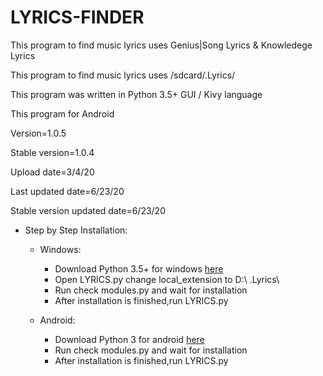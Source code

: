 # LYRICS-FINDER

This program to find music lyrics uses Genius|Song Lyrics & Knowledege Lyrics

This program to find music lyrics uses /sdcard/.Lyrics/

This program was written in Python 3.5+ GUI / Kivy language 

This program for Android 

Version=1.0.5

Stable version=1.0.4

Upload date=3/4/20

Last updated date=6/23/20

Stable version updated date=6/23/20

* Step by Step Installation:
  * Windows:
    * Download Python 3.5+ for windows [here](https://www.python.org/downloads/release/python-353/)
    * Open LYRICS.py change local_extension to D:\ .Lyrics\
    * Run check modules.py and wait for installation
    * After installation is finished,run LYRICS.py

  * Android:
    * Download Python 3 for android [here](https://play.google.com/store/apps/details?id=ru.iiec.pydroid3&hl)
    * Run check modules.py and wait for installation
    * After installation is finished,run LYRICS.py
